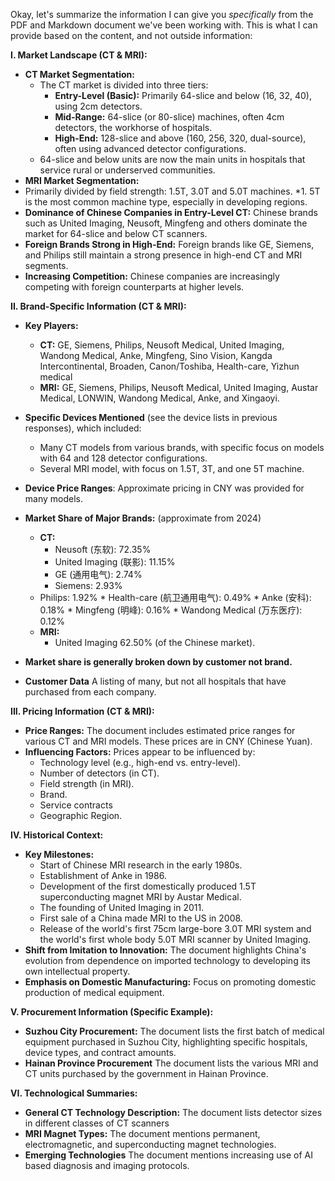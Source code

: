 Okay, let's summarize the information I can give you *specifically* from the PDF and Markdown document we've been working with. This is what I can provide based on the content, and not outside information:

**I. Market Landscape (CT & MRI):**

*   **CT Market Segmentation:**
    *   The CT market is divided into three tiers:
        *   **Entry-Level (Basic):** Primarily 64-slice and below (16, 32, 40), using 2cm detectors.
        *   **Mid-Range:** 64-slice (or 80-slice) machines, often 4cm detectors, the workhorse of hospitals.
        *   **High-End:** 128-slice and above (160, 256, 320, dual-source), often using advanced detector configurations.
    *  64-slice and below units are now the main units in hospitals that service rural or underserved communities.
*  **MRI Market Segmentation:**
  *   Primarily divided by field strength: 1.5T, 3.0T and 5.0T machines.
 *1.  5T is the most common machine type, especially in developing regions.
*   **Dominance of Chinese Companies in Entry-Level CT:** Chinese brands such as United Imaging, Neusoft, Mingfeng and others dominate the market for 64-slice and below CT scanners.
*   **Foreign Brands Strong in High-End:** Foreign brands like GE, Siemens, and Philips still maintain a strong presence in high-end CT and MRI segments.
*   **Increasing Competition:**  Chinese companies are increasingly competing with foreign counterparts at higher levels.

**II. Brand-Specific Information (CT & MRI):**

*   **Key Players:**
    *   **CT:** GE, Siemens, Philips, Neusoft Medical, United Imaging, Wandong Medical, Anke, Mingfeng, Sino Vision, Kangda Intercontinental, Broaden, Canon/Toshiba, Health-care, Yizhun medical
    *  **MRI:** GE, Siemens, Philips, Neusoft Medical, United Imaging, Austar Medical, LONWIN, Wandong Medical, Anke, and Xingaoyi.
*   **Specific Devices Mentioned** (see the device lists in previous responses), which included:
    *   Many CT models from various brands, with specific focus on models with 64 and 128 detector configurations.
    *   Several MRI model, with focus on 1.5T, 3T, and one 5T machine.
* **Device Price Ranges**: Approximate pricing in CNY was provided for many models.

*   **Market Share of Major Brands:** (approximate from 2024)
    *   **CT:**
        *   Neusoft (东软): 72.35%
        *   United Imaging (联影): 11.15%
         *  GE (通用电气): 2.74%
        *    Siemens: 2.93%
       *  Philips: 1.92%
        *   Health-care (航卫通用电气): 0.49%
        *   Anke (安科): 0.18%
        *   Mingfeng (明峰): 0.16%
        *  Wandong Medical (万东医疗): 0.12%
    *   **MRI:**
         * United Imaging 62.50% (of the Chinese market).
   * **Market share is generally broken down by customer not brand.**
* **Customer Data** A listing of many, but not all hospitals that have purchased from each company.

**III. Pricing Information (CT & MRI):**

*   **Price Ranges:** The document includes estimated price ranges for various CT and MRI models. These prices are in CNY (Chinese Yuan).
*   **Influencing Factors:** Prices appear to be influenced by:
    *   Technology level (e.g., high-end vs. entry-level).
    *   Number of detectors (in CT).
    *  Field strength (in MRI).
    *   Brand.
    * Service contracts
    * Geographic Region.

**IV. Historical Context:**

*   **Key Milestones:**
    *   Start of Chinese MRI research in the early 1980s.
    *   Establishment of Anke in 1986.
    *   Development of the first domestically produced 1.5T superconducting magnet MRI by Austar Medical.
    *   The founding of United Imaging in 2011.
    *   First sale of a China made MRI to the US in 2008.
    *  Release of the world's first 75cm large-bore 3.0T MRI system and the world's first whole body 5.0T MRI scanner by United Imaging.
*  **Shift from Imitation to Innovation:** The document highlights China's evolution from dependence on imported technology to developing its own intellectual property.
*   **Emphasis on Domestic Manufacturing:** Focus on promoting domestic production of medical equipment.

**V. Procurement Information (Specific Example):**

*   **Suzhou City Procurement:** The document lists the first batch of medical equipment purchased in Suzhou City, highlighting specific hospitals, device types, and contract amounts.
*  **Hainan Province Procurement** The document lists the various MRI and CT units purchased by the government in Hainan Province.

**VI. Technological Summaries:**

*   **General CT Technology Description:** The document lists detector sizes in different classes of CT scanners
*   **MRI Magnet Types:** The document mentions permanent, electromagnetic, and superconducting magnet technologies.
*   **Emerging Technologies** The document mentions increasing use of AI based diagnosis and imaging protocols.

